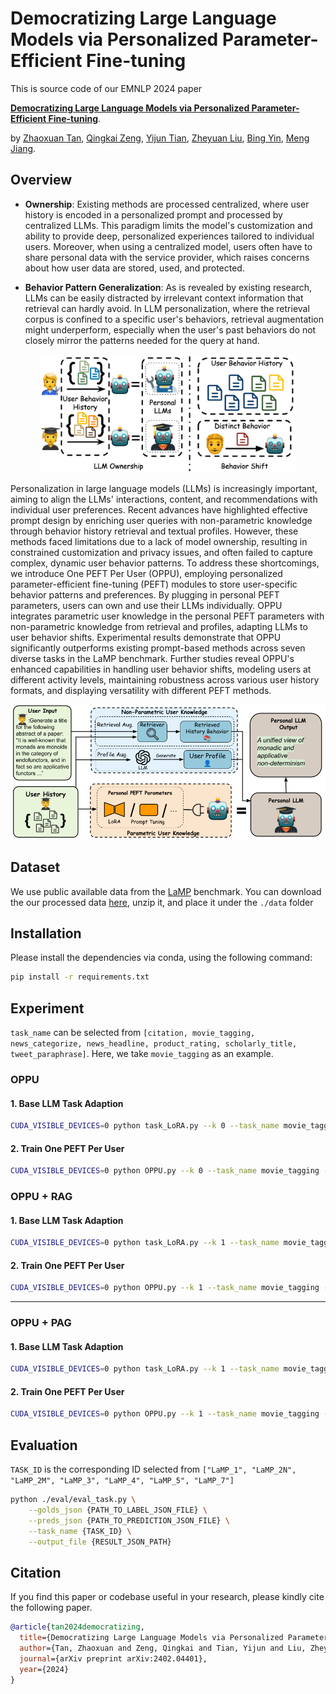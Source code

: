 # Democratizing Large Language Models via Personalized Parameter-Efficient Fine-tuning


This is source code of our EMNLP 2024 paper

[**Democratizing Large Language Models via Personalized Parameter-Efficient Fine-tuning**](https://arxiv.org/abs/2402.04401).

by
[Zhaoxuan Tan](https://zhaoxuan.info/), 
[Qingkai Zeng](https://qingkaizeng.github.io/), 
[Yijun Tian](http://tianyijun.com/), 
[Zheyuan Liu](https://franciscoliu.github.io/), 
[Bing Yin](https://scholar.google.com/citations?user=qSOxydEAAAAJ&hl=en), 
[Meng Jiang](http://www.meng-jiang.com/).



## Overview ##

* **Ownership**: Existing methods are processed centralized, where user history is encoded in a personalized prompt and processed by centralized LLMs. This paradigm limits the model's customization and ability to provide deep, personalized experiences tailored to individual users. Moreover, when using a centralized model, users often have to share personal data with the service provider, which raises concerns about how user data are stored, used, and protected.

* **Behavior Pattern Generalization**: As is revealed by existing research, LLMs can be easily distracted by irrelevant context information that retrieval can hardly avoid. In LLM personalization, where the retrieval corpus is confined to a specific user's behaviors, retrieval augmentation might underperform, especially when the user's past behaviors do not closely mirror the patterns needed for the query at hand.

<p align="center">
<img src="asset/teaser.png"  style="zoom: 40%;"/>
</p>

Personalization in large language models (LLMs) is increasingly important, aiming to align the LLMs' interactions, content, and recommendations with individual user preferences. Recent advances have highlighted effective prompt design by enriching user queries with non-parametric knowledge through behavior history retrieval and textual profiles. However, these methods faced limitations due to a lack of model ownership, resulting in constrained customization and privacy issues, and often failed to capture complex, dynamic user behavior patterns. To address these shortcomings, we introduce One PEFT Per User (OPPU), employing personalized parameter-efficient fine-tuning (PEFT) modules to store user-specific behavior patterns and preferences. By plugging in personal PEFT parameters, users can own and use their LLMs individually. OPPU integrates parametric user knowledge in the personal PEFT parameters with non-parametric knowledge from retrieval and profiles, adapting LLMs to user behavior shifts. Experimental results demonstrate that OPPU significantly outperforms existing prompt-based methods across seven diverse tasks in the LaMP benchmark. Further studies reveal OPPU's enhanced capabilities in handling user behavior shifts, modeling users at different activity levels, maintaining robustness across various user history formats, and displaying versatility with different PEFT methods.

<p align="center">
<img src="asset/overview.png"  style="zoom: 80%;"/>
</p>

## Dataset ##

We use public available data from the [LaMP](https://arxiv.org/abs/2304.11406) benchmark. You can download the our processed data [here](https://drive.google.com/file/d/10MR_FsAhm8rpYRra9jTc8qq22DfjXG-A/view?usp=sharing), unzip it, and place it under the ```./data``` folder


## Installation ##
Please install the dependencies via conda, using the following command:

```bash
pip install -r requirements.txt
```

## Experiment ##
```task_name``` can be selected from ```[citation, movie_tagging, news_categorize, news_headline, product_rating, scholarly_title, tweet_paraphrase]```. Here, we take ```movie_tagging``` as an example.

### OPPU
#### 1. Base LLM Task Adaption

```bash
CUDA_VISIBLE_DEVICES=0 python task_LoRA.py --k 0 --task_name movie_tagging
```

#### 2. Train One PEFT Per User
```bash
CUDA_VISIBLE_DEVICES=0 python OPPU.py --k 0 --task_name movie_tagging --task_lora ./ckpt/movie_tagging/k0-movie_tagging-Llama-2-7b-hf-task_LoRA_ckpt
```

### OPPU + RAG

#### 1. Base LLM Task Adaption

```bash
CUDA_VISIBLE_DEVICES=0 python task_LoRA.py --k 1 --task_name movie_tagging
```

#### 2. Train One PEFT Per User
```bash
CUDA_VISIBLE_DEVICES=0 python OPPU.py --k 1 --task_name movie_tagging --task_lora ./ckpt/movie_tagging/k1-movie_tagging-Llama-2-7b-hf-task_LoRA_ckpt
```
----

### OPPU + PAG
#### 1. Base LLM Task Adaption

```bash
CUDA_VISIBLE_DEVICES=0 python task_LoRA.py --k 1 --task_name movie_tagging --add_profile
```

#### 2. Train One PEFT Per User
```bash
CUDA_VISIBLE_DEVICES=0 python OPPU.py --k 1 --task_name movie_tagging --task_lora ./ckpt/movie_tagging/k1-movie_tagging-Llama-2-7b-hf-profile-task_LoRA_ckpt --add_profile
```

## Evaluation ##
```TASK_ID``` is the corresponding ID selected from ```["LaMP_1", "LaMP_2N", "LaMP_2M", "LaMP_3", "LaMP_4", "LaMP_5", "LaMP_7"]```

```bash
python ./eval/eval_task.py \
    --golds_json {PATH_TO_LABEL_JSON_FILE} \
    --preds_json {PATH_TO_PREDICTION_JSON_FILE} \
    --task_name {TASK_ID} \
    --output_file {RESULT_JSON_PATH}
```

## Citation ##
If you find this paper or codebase useful in your research, please kindly cite the following paper.

```bibtex
@article{tan2024democratizing,
  title={Democratizing Large Language Models via Personalized Parameter-Efficient Fine-tuning},
  author={Tan, Zhaoxuan and Zeng, Qingkai and Tian, Yijun and Liu, Zheyuan and Yin, Bing and Jiang, Meng},
  journal={arXiv preprint arXiv:2402.04401},
  year={2024}
}
```
